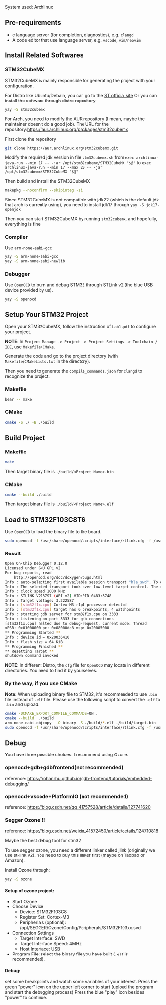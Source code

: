 System used: Archlinux

## Pre-requirements

- c language server (for completion, diagnostics), e.g. `clangd`
- A code editor that use language server, e.g. `vscode`, `vim/neovim`

## Install Related Softwares

### STM32CubeMX

STM32CubeMX is mainly responsible for generating the project with your configuration.

For Distro like Ubuntu/Debain, you can go to the [ST official site](https://www.st.com.cn/content/st_com/zh/stm32cubemx.html)
Or you can install the software through distro repository

```bash
yay -S stm32cubemx
```

For Arch, you need to modify the AUR repository (I mean, maybe the maintainer doesn't do a good job).
The URL for the repository:https://aur.archlinux.org/packages/stm32cubemx

First clone the repository

```bash
git clone https://aur.archlinux.org/stm32cubemx.git
```

Modify the required jdk version in file `stm32cubemx.sh`
from `exec archlinux-java-run --min 17 -- -jar /opt/stm32cubemx/STM32CubeMX "$@"` to `exec archlinux-java-run --min 17 --max 20 -- -jar /opt/stm32cubemx/STM32CubeMX "$@"`

Then build and install the STM32CubeMX

```bash
makepkg --noconfirm --skipinteg -si
```

Since STM32CubeMX is not compatible with jdk22 (which is the default jdk that arch is currently using), you need to install jdk17 through `yay -S jdk17-openjdk`

Then you can start STM32CubeMX by running `stm32cubemx`, and hopefully, everything is fine.

### Compiler

Use `arm-none-eabi-gcc`

```bash
yay -S arm-none-eabi-gcc
yay -S arm-none-eabi-newlib
```

### Debugger

Use `OpenOCD` to burn and debug STM32 through STLink v2 (the blue USB device provided by us).

```bash
yay -S openocd
```

## Setup Your STM32 Project

Open your STM32CubeMX, follow the instruction of `Lab1.pdf` to configure your project.

**NOTE**: In `Project Manage -> Project -> Project Settings -> Toolchain / IDE`, use `Makefile/CMake`.

Generate the code and go to the project directory (with `Makefile`/`CMakeLists.txt` in the directory).

Then you need to generate the `compile_commands.json` for `clangd` to recognize the project.

### Makefile

```bash
bear -- make
```

### CMake

```bash
cmake -S ./ -B ./build
```

## Build Project

### Makefile

```bash
make
```

Then target binary file is `./build/<Project Name>.bin`

### CMake

```bash
cmake --build ./build
```

Then target binary file is `./build/<Project Name>.elf`

## Load to STM32F103C8T6

Use `OpenOCD` to load the binary file to the board.

```bash
sudo openocd -f /usr/share/openocd/scripts/interface/stlink.cfg -f /usr/share/openocd/scripts/target/stm32f1x.cfg -c "program ./build/<Project Name>.bin reset exit 0x8000000"
```

### Result

```bash
Open On-Chip Debugger 0.12.0
Licensed under GNU GPL v2
For bug reports, read
    http://openocd.org/doc/doxygen/bugs.html
Info : auto-selecting first available session transport "hla_swd". To override use 'transport select <transport>'.
Info : The selected transport took over low-level target control. The results might differ compared to plain JTAG/SWD
Info : clock speed 1000 kHz
Info : STLINK V2J37S7 (API v2) VID:PID 0483:3748
Info : Target voltage: 3.222587
Info : [stm32f1x.cpu] Cortex-M3 r1p1 processor detected
Info : [stm32f1x.cpu] target has 6 breakpoints, 4 watchpoints
Info : starting gdb server for stm32f1x.cpu on 3333
Info : Listening on port 3333 for gdb connections
[stm32f1x.cpu] halted due to debug-request, current mode: Thread
xPSR: 0x01000000 pc: 0x08000dc8 msp: 0x20005000
** Programming Started **
Info : device id = 0x20036410
Info : flash size = 64 KiB
** Programming Finished **
** Resetting Target **
shutdown command invoked
```

**NOTE**: In different Distro, the `cfg` file for `OpenOCD` may locate in different directories. You need to find it by yourselves.

### By the way, if you use CMake

**Note:** When uploading binary file to STM32, it's recommended to use `.bin` file instead of `.elf` file.
Please use the following script to convert the `.elf` to `.bin` and upload.

```bash
cmake -DCMAKE_EXPORT_COMPILE_COMMANDS=ON .
cmake --build  ./build
arm-none-eabi-objcopy  -O binary -S ./build/*.elf ./build/target.bin
sudo openocd -f /usr/share/openocd/scripts/interface/stlink.cfg -f /usr/share/openocd/scripts/target/stm32f1x.cfg -c "program ./build/target.bin reset exit 0x8000000"
```

## Debug

You have three possible choices. I recommend using Ozone.

### openocd+gdb+gdbfrontend(not recommended)

reference:
https://rohanrhu.github.io/gdb-frontend/tutorials/embedded-debugging/

### openocd+vscode+PlatformIO (not recommended)

reference:
https://blog.csdn.net/qq_41757528/article/details/127741620

### Segger Ozone!!!

reference:
https://blog.csdn.net/weixin_41572450/article/details/124710818

Maybe the best debug tool for stm32

To use segger ozone, you need a different linker called jlink (originally we use st-link v2). You need to buy this linker first (maybe on Taobao or Amazon).

Install Ozone through:

```bash
yay -S ozone
```

#### Setup of ozone project:

- Start Ozone
- Choose Device
  - Device: STM32F103C8
  - Register Set: Cortex-M3
  - Peripherials (optional): /opt/SEGGER/Ozone/Config/Peripherals/STM32F103xx.svd
- Connection Settings
  - Target Interface: SWD
  - Target Interface Speed: 4MHz
  - Host Interface: USB
- Program File: select the binary file you have built (`.elf` is recommended).

#### Debug:

set some breakpoints and watch some variables of your interest.
Press the green "power" icon on the upper left corner to start (upload the program and start the debugging process)
Press the blue "play" icon besides "power" to continue.
